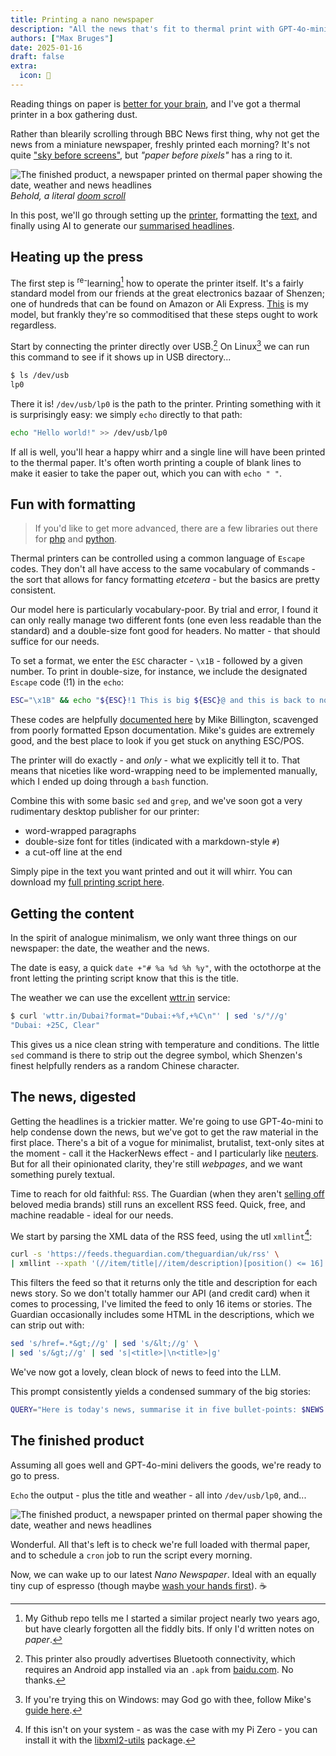 ```yaml
---
title: Printing a nano newspaper
description: "All the news that's fit to thermal print with GPT-4o-mini."
authors: ["Max Bruges"]
date: 2025-01-16
draft: false
extra:
  icon: 📰
---
```


Reading things on paper is [better for your brain](https://phys.org/news/2024-02-screens-paper-effective-absorb-retain.html), and I've got a thermal printer in a box gathering dust.

Rather than blearily scrolling through BBC News first thing, why not get the news from a miniature newspaper, freshly printed each morning?  It's not quite ["sky before screens"](https://www.cyclingweekly.com/news/sky-before-screens-has-made-me-a-better-cyclist-could-it-work-for-you), but *"paper before pixels"* has a ring to it.

![The finished product, a newspaper printed on thermal paper showing the date, weather and news headlines](/images/nano-paper.webp)
*Behold, a literal [doom scroll](https://en.wikipedia.org/wiki/Doomscrolling)*

In this post, we'll go through setting up the [printer](#heating-up-the-press), formatting the [text](#fun-with-formatting), and finally using AI to generate our [summarised headlines](#the-news-digested).

## Heating up the press

The first step is <sup>re-</sup>learning[^1] how to operate the printer itself. It's a fairly standard model from our friends at the great electronics bazaar of Shenzen; one of hundreds that can be found on Amazon or Ali Express. [This](https://aliexpress.com/item/1005005900329185.html?gatewayAdapt=glo2ara) is my model, but frankly they're so commoditised that these steps ought to work regardless.

Start by connecting the printer directly over USB.[^2] On Linux[^3] we can run this command to see if it shows up in USB directory...

```bash
$ ls /dev/usb
lp0
```

There it is! `/dev/usb/lp0` is the path to the printer. Printing something with it is surprisingly easy: we simply `echo` directly to that path:

```bash
echo "Hello world!" >> /dev/usb/lp0
```

If all is well, you'll hear a happy whirr and a single line will have been printed to the thermal paper. It's often worth printing a couple of blank lines to make it easier to take the paper out, which you can with `echo " "`.

## Fun with formatting

> [](aside-note) If you'd like to get more advanced, there are a few libraries out there for [php](https://github.com/mike42/escpos-php) and [python](https://github.com/jbittencourt/python-escpos).

Thermal printers can be controlled using a common language of `Escape` codes. They don't all have access to the same vocabulary of commands - the sort that allows for fancy formatting *etcetera* - but the basics are pretty consistent.

Our model here is particularly vocabulary-poor. By trial and error, I found it can only really manage two different fonts (one even less readable than the standard) and a double-size font good for headers. No matter - that should suffice for our needs.

To set a format, we enter the `ESC` character - `\x1B` - followed by a given number. To print in double-size, for instance, we include the designated `Escape` code (!1) in the `echo`:

```bash
ESC="\x1B" && echo "${ESC}!1 This is big ${ESC}@ and this is back to normal"
```

These codes are helpfully [documented here](https://mike42.me/blog/what-is-escpos-and-how-do-i-use-it) by Mike Billington, scavenged from poorly formatted Epson documentation. Mike's guides are extremely good, and the best place to look if you get stuck on anything ESC/POS.

The printer will do exactly - and *only* - what we explicitly tell it to. That means that niceties like word-wrapping need to be implemented manually, which I ended up doing through a `bash` function.  

Combine this with some basic `sed` and `grep`, and we've soon got a very rudimentary desktop publisher for our printer:  
- word-wrapped paragraphs
- double-size font for titles (indicated with a markdown-style `#`)
- a cut-off line at the end

Simply pipe in the text you want printed and out it will whirr. You can download my [full printing script here](/files/tprint.sh).

## Getting the content

In the spirit of analogue minimalism, we only want three things on our newspaper: the date, the weather and the news.

The date is easy, a quick `date +"# %a %d %h %y"`, with the octothorpe at the front letting the printing script know that this is the title.

The weather we can use the excellent [wttr.in](https://wttr.in) service:

```bash
$ curl 'wttr.in/Dubai?format="Dubai:+%f,+%C\n"' | sed 's/°//g'  
"Dubai: +25C, Clear"
```

This gives us a nice clean string with temperature and conditions. The little `sed` command is there to strip out the degree symbol, which Shenzen's finest helpfully renders as a random Chinese character.

## The news, digested

Getting the headlines is a trickier matter. We're going to use GPT-4o-mini to help condense down the news, but we've got to get the raw material in the first place. There's a bit of a vogue for minimalist, brutalist, text-only sites at the moment - call it the HackerNews effect - and I particularly like [neuters](https://neuters.de/). But for all their opinionated clarity, they're still *webpages*, and we want something purely textual.

Time to reach for old faithful: `RSS`. The Guardian (when they aren't [selling off](https://www.reuters.com/business/media-telecom/britains-guardian-group-agrees-sell-observer-newspaper-tortoise-media-2024-12-06/) beloved media brands) still runs an excellent RSS feed. Quick, free, and machine readable - ideal for our needs.

We start by parsing the XML data of the RSS feed, using the utl `xmllint`[^4]:

```bash
curl -s 'https://feeds.theguardian.com/theguardian/uk/rss' \
| xmllint --xpath '(//item/title|//item/description)[position() <= 16]' -  
```

This filters the feed so that it returns only the title and description for each news story. So we don't totally hammer our API (and credit card) when it comes to processing, I've limited the feed to only 16 items or stories. The Guardian occasionally includes some HTML in the descriptions, which we can strip out with:

```bash
sed 's/href=.*&gt;//g' | sed 's/&lt;//g' \
| sed 's/&gt;//g' | sed 's|<title>|\n<title>|g'  
```

We've now got a lovely, clean block of news to feed into the LLM.

This prompt consistently yields a condensed summary of the big stories:

```bash
QUERY="Here is today's news, summarise it in five bullet-points: $NEWS. Respond with a five bullet-point summary of today's news. You can ignore stories that are less newsworthy or important. Keep each summary to no more than 18 words. Follow this format: '//  BRIEF HEADLINE: More details about the story, summarising the key events, location etc.' "
```

## The finished product

Assuming all goes well and GPT-4o-mini delivers the goods, we're ready to go to press.

`Echo` the output - plus the title and weather - all into `/dev/usb/lp0`, and...

![The finished product, a newspaper printed on thermal paper showing the date, weather and news headlines](/images/tprinter.gif)

Wonderful. All that's left is to check we're full loaded with thermal paper, and to schedule a `cron` job to run the script every morning.

Now, we can wake up to our latest *Nano Newspaper*. Ideal with an equally tiny cup of espresso (though maybe [wash your hands first](https://www.pca.state.mn.us/business-with-us/bpa-and-bps-in-thermal-paper)). ☕

[^1]: My Github repo tells me I started a similar project nearly two years ago, but have clearly forgotten all the fiddly bits. If only I'd written notes on *paper*.
[^2]: This printer also proudly advertises Bluetooth connectivity, which requires an Android app installed via an `.apk` from [baidu.com](https://baidu.com). No thanks.
[^3]: If you're trying this on Windows: may God go with thee, follow Mike's [guide here](https://mike42.me/blog/2015-04-getting-a-usb-receipt-printer-working-on-windows).
[^4]: If this isn't on your system - as was the case with my Pi Zero - you can install it with the [libxml2-utils](https://manpages.debian.org/buster/libxml2-utils/xmllint.1.en.html) package.
